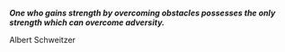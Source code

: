 _**One who gains strength by overcoming obstacles possesses the only strength which can overcome adversity.**_

Albert Schweitzer